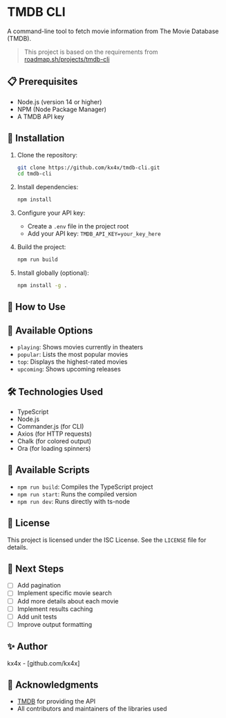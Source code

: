 # TMDB CLI

A command-line tool to fetch movie information from The Movie Database (TMDB).

> This project is based on the requirements from [roadmap.sh/projects/tmdb-cli](https://roadmap.sh/projects/tmdb-cli)

## 📋 Prerequisites

- Node.js (version 14 or higher)
- NPM (Node Package Manager)
- A TMDB API key

## 🚀 Installation

1. Clone the repository:
   ```bash
   git clone https://github.com/kx4x/tmdb-cli.git
   cd tmdb-cli
   ```

2. Install dependencies:
   ```bash
   npm install
   ```

3. Configure your API key:
   - Create a `.env` file in the project root
   - Add your API key: `TMDB_API_KEY=your_key_here`

4. Build the project:
   ```bash
   npm run build
   ```

5. Install globally (optional):
   ```bash
   npm install -g .
   ```

## 🎯 How to Use

## 🔧 Available Options

- `playing`: Shows movies currently in theaters
- `popular`: Lists the most popular movies
- `top`: Displays the highest-rated movies
- `upcoming`: Shows upcoming releases

## 🛠️ Technologies Used

- TypeScript
- Node.js
- Commander.js (for CLI)
- Axios (for HTTP requests)
- Chalk (for colored output)
- Ora (for loading spinners)

## 📝 Available Scripts

- `npm run build`: Compiles the TypeScript project
- `npm run start`: Runs the compiled version
- `npm run dev`: Runs directly with ts-node

## 📄 License

This project is licensed under the ISC License. See the `LICENSE` file for details.

## 🎯 Next Steps

- [ ] Add pagination
- [ ] Implement specific movie search
- [ ] Add more details about each movie
- [ ] Implement results caching
- [ ] Add unit tests
- [ ] Improve output formatting

## ✨ Author

kx4x - [github.com/kx4x]

## 🙏 Acknowledgments

- [TMDB](https://www.themoviedb.org/) for providing the API
- All contributors and maintainers of the libraries used
